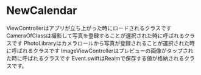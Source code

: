 # NewCalendar
ViewControllerはアプリが立ち上がった時にロードされるクラスです
CameraOfClassは撮影して写真を登録することが選択された時に呼ばれるクラスです
PhotoLibraryはカメラロールから写真が登録されることが選択された時に呼ばれるクラスです
ImageViewControllerはプレビューの画像がタップされた時に呼ばれるクラスです
Event.swiftはRealmで保存する値が格納されるクラスです。

